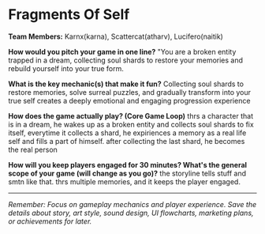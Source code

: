 # Fragments Of Self

**Team Members:** Karnx(karna), Scattercat(atharv), Lucifero(naitik)

**How would you pitch your game in one line?**
"You are a broken entity trapped in a dream, collecting soul shards to restore your memories and rebuild yourself into your true form.

**What is the key mechanic(s) that make it fun?**
Collecting soul shards to restore memories, solve surreal puzzles, and gradually transform into your true self creates a deeply emotional and engaging progression experience

**How does the game actually play? (Core Game Loop)**
thrs a character that is in a dream, he wakes up as a broken entity and collects soul shards to fix itself, everytime it collects a shard, he expiriences a memory as a real life self and fills a part of himself. after collecting the last shard, he becomes the real person

**How will you keep players engaged for 30 minutes? What's the general scope of your game (will change as you go)?**
the storyline tells stuff and smtn like that. thrs multiple memories, and it keeps the player engaged.

---
*Remember: Focus on gameplay mechanics and player experience. Save the details about story, art style, sound design, UI flowcharts, marketing plans, or achievements for later.*
